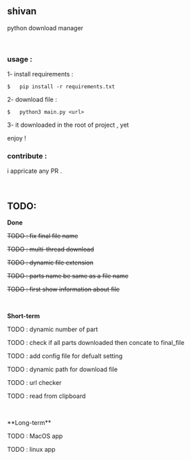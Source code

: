 ## shivan
python download manager
  
<p>&nbsp;</p>

### usage :
1- install requirements :

```
$   pip install -r requirements.txt
```

2- download file :

```
$   python3 main.py <url>
```

3- it downloaded in the root of project , yet

enjoy !

### contribute :
i appricate any PR .
<p>&nbsp;</p>

## TODO:
**Done**

~~TODO : fix final file name~~

~~TODO : multi-thread download~~

~~TODO : dynamic file extension~~

~~TODO : parts name be same as a file name~~

~~TODO : first show information about file~~
<p>&nbsp;</p>

  
**Short-term**

TODO : dynamic number of part

TODO : check if all parts downloaded then concate to final_file

TODO : add config file for defualt setting

TODO : dynamic path for download file

TODO : url checker

TODO : read from clipboard

<p>&nbsp;</p>
**Long-term**

TODO : MacOS app

TODO : linux app
